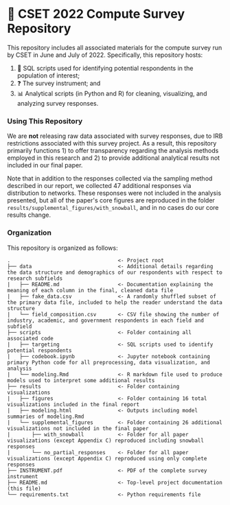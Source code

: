 # 💽 CSET 2022 Compute Survey Repository

This repository includes all associated materials for the compute survey run by CSET in June and July of 2022. Specifically, this repository hosts:

1. 🙋 SQL scripts used for identifying potential respondents in the population of interest;
2. ❓ The survey instrument; and
3. 📊 Analytical scripts (in Python and R) for cleaning, visualizing, and analyzing survey responses.

### Using This Repository

We are **not** releasing raw data associated with survey responses, due to IRB restrictions associated with this survey project. As a result, this repository primarily functions 1) to offer transparency regarding the analysis methods employed in this research and 2) to provide additional analytical results not included in our final paper.

Note that in addition to the responses collected via the sampling method described in our report, we collected 47 additional responses via distribution to networks. These responses were not included in the analysis presented, but all of the paper's core figures are reproduced in the folder `results/supplemental_figures/with_snowball`, and in no cases do our core results change. 

### Organization

This repository is organized as follows:

```
.                                   <- Project root
├── data                            <- Additional details regarding the data structure and demographics of our respondents with respect to research subfields
|   ├── README.md                   <- Documentation explaining the meaning of each column in the final, cleaned data file
|   ├── fake_data.csv               <- A randomly shuffled subset of the primary data file, included to help the reader understand the data structure
|   └── field_composition.csv       <- CSV file showing the number of industry, academic, and government respondents in each field and subfield
├── scripts                         <- Folder containing all associated code
|   ├── targeting                   <- SQL scripts used to identify potential respondents
|   ├── codebook.ipynb              <- Jupyter notebook containing primary Python code for all preprocessing, data visualization, and analysis
|   └── modeling.Rmd                <- R markdown file used to produce models used to interpret some additional results
├── results                         <- Folder containing visualizations
|   ├── figures                     <- Folder containing 16 total visualizations included in the final report
|   ├── modeling.html               <- Outputs including model summaries of modeling.Rmd
|   └── supplemental_figures        <- Folder containing 26 additional visualizations not included in the final paper
|       ├── with_snowball           <- Folder for all paper visualizations (except Appendix C) reproduced including snowball responses
|       └── no_partial_responses    <- Folder for all paper visualizations (except Appendix C) reproduced using only complete responses
├── INSTRUMENT.pdf                  <- PDF of the complete survey instrument
├── README.md                       <- Top-level project documentation (this file)
└── requirements.txt                <- Python requirements file
```
